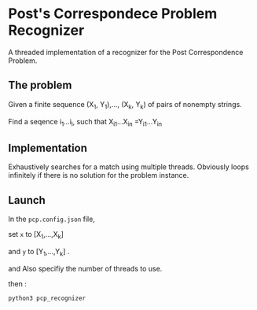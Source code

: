 # Post's Correspondece Problem Recognizer

A threaded implementation of a recognizer for the Post Correspondence Problem.

## The problem

Given a finite sequence (X<sub>1</sub>, Y<sub>1</sub>),..., (X<sub>k</sub>, Y<sub>k</sub>) of pairs of nonempty strings.

Find a seqence i<sub>1</sub>...i<sub>l</sub>, such that X<sub>i1</sub>...X<sub>in</sub> =Y<sub>i1</sub>...Y<sub>in</sub>

## Implementation

Exhaustively searches for a match using multiple threads. Obviously loops infinitely if there is no solution for the problem 
instance.

## Launch

In the `pcp.config.json` file,

set `x` to [X<sub>1</sub>,...,X<sub>k</sub>] 

and `y` to [Y<sub>1</sub>,...,Y<sub>k</sub>] .

and Also specifiy the number of threads to use.

then : 

`python3 pcp_recognizer`

